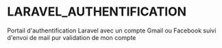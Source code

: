 # LARAVEL_AUTHENTIFICATION
Portail d'authentification Laravel avec un compte Gmail ou Facebook suivi d'envoi de mail pur validation de mon compte
